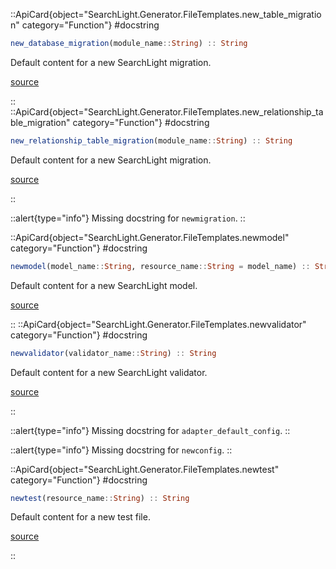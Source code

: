 

::ApiCard{object="SearchLight.Generator.FileTemplates.new_table_migration" category="Function"}
#docstring


```julia
new_database_migration(module_name::String) :: String
```

Default content for a new SearchLight migration.


<a target='_blank' href='https://github.com/GenieFramework/SearchLight.jl/blob/253c0708b400b53469e33ac984a0b386afe486e0/src/FileTemplates.jl#L10-L14' class='documenter-source'>source</a><br>

::
::ApiCard{object="SearchLight.Generator.FileTemplates.new_relationship_table_migration" category="Function"}
#docstring


```julia
new_relationship_table_migration(module_name::String) :: String
```

Default content for a new SearchLight migration.


<a target='_blank' href='https://github.com/GenieFramework/SearchLight.jl/blob/253c0708b400b53469e33ac984a0b386afe486e0/src/FileTemplates.jl#L47-L51' class='documenter-source'>source</a><br>

::

::alert{type="info"}Missing docstring for `newmigration`. ::


::ApiCard{object="SearchLight.Generator.FileTemplates.newmodel" category="Function"}
#docstring


```julia
newmodel(model_name::String, resource_name::String = model_name) :: String
```

Default content for a new SearchLight model.


<a target='_blank' href='https://github.com/GenieFramework/SearchLight.jl/blob/253c0708b400b53469e33ac984a0b386afe486e0/src/FileTemplates.jl#L97-L101' class='documenter-source'>source</a><br>

::
::ApiCard{object="SearchLight.Generator.FileTemplates.newvalidator" category="Function"}
#docstring


```julia
newvalidator(validator_name::String) :: String
```

Default content for a new SearchLight validator.


<a target='_blank' href='https://github.com/GenieFramework/SearchLight.jl/blob/253c0708b400b53469e33ac984a0b386afe486e0/src/FileTemplates.jl#L120-L124' class='documenter-source'>source</a><br>

::

::alert{type="info"}Missing docstring for `adapter_default_config`. ::



::alert{type="info"}Missing docstring for `newconfig`. ::


::ApiCard{object="SearchLight.Generator.FileTemplates.newtest" category="Function"}
#docstring


```julia
newtest(resource_name::String) :: String
```

Default content for a new test file.


<a target='_blank' href='https://github.com/GenieFramework/SearchLight.jl/blob/253c0708b400b53469e33ac984a0b386afe486e0/src/FileTemplates.jl#L172-L176' class='documenter-source'>source</a><br>

::
